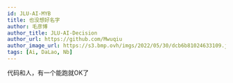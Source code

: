 ```yaml
---
id: JLU-AI-MYB
title: 也没想好名字
author: 毛彦博
author_title: JLU-AI-Decision
author_url: https://github.com/Mwuqiu
author_image_url: https://s3.bmp.ovh/imgs/2022/05/30/dcb6b81024633109.jpg
tags: [Ai, DaLao, Nb]
---
```


代码和人，有一个能跑就OK了
